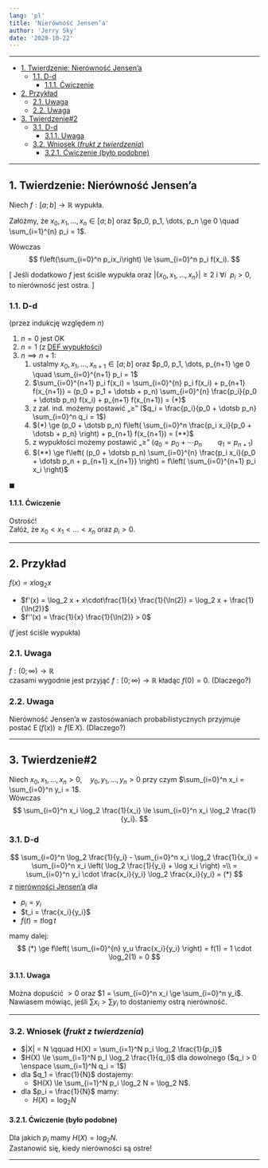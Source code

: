 ```yaml
---
lang: 'pl'
title: 'Nierówność Jensen’a'
author: 'Jerry Sky'
date: '2020-10-22'
---
```


---

- [1. Twierdzenie: Nierówność Jensen’a](#1-twierdzenie-nierówność-jensena)
    - [1.1. D-d](#11-d-d)
        - [1.1.1. Ćwiczenie](#111-ćwiczenie)
- [2. Przykład](#2-przykład)
    - [2.1. Uwaga](#21-uwaga)
    - [2.2. Uwaga](#22-uwaga)
- [3. Twierdzenie#2](#3-twierdzenie2)
    - [3.1. D-d](#31-d-d)
        - [3.1.1. Uwaga](#311-uwaga)
    - [3.2. Wniosek (*frukt z twierdzenia*)](#32-wniosek-frukt-z-twierdzenia)
        - [3.2.1. Ćwiczenie (było podobne)](#321-ćwiczenie-było-podobne)

---

## 1. Twierdzenie: Nierówność Jensen’a
Niech $f: [a;b] \to \mathbb{R}$ wypukła.

Załóżmy, że $x_0, x_1, \dots, x_n \in [a;b]$ oraz $p_0, p_1, \dots, p_n \ge 0 \quad \sum_{i=1}^{n} p_i = 1$.

Wówczas
$$
f\left(\sum_{i=0}^n p_ix_i\right) \le \sum_{i=0}^n p_i f(x_i).
$$

\[ Jeśli dodatkowo $f$ jest ściśle wypukła oraz $|\{ x_0, x_1, \dots, x_n \}| \ge 2$ i $\forall i \enspace p_i > 0$, \
to nierówność jest ostra. \]

### 1.1. D-d
(przez indukcję względem $n$)

1. $n = 0$ jest OK
2. $n = 1$ (z [DEF wypukłości](przypomnienie-funkcja-wypukła.md#1-def-funkcja-wypukła))
3. $n \implies n+1$:
    1. ustalmy $x_0, x_1, \dots, x_{n+1} \in [a;b]$ oraz $p_0, p_1, \dots, p_{n+1} \ge 0 \quad \sum_{i=0}^{n+1} p_i = 1$
    2. $\sum_{i=0}^{n+1} p_i f(x_i) = \sum_{i=0}^{n} p_i f(x_i) + p_{n+1} f(x_{n+1}) = (p_0 + p_1 + \dotsb + p_n) \sum_{i=0}^{n} \frac{p_i}{p_0 + \dotsb p_n} f(x_i) + p_{n+1} f(x_{n+1}) = (*)$
    3. z zał. ind. możemy postawić „$\ge$” ($q_i = \frac{p_i}{p_0 + \dotsb p_n} \sum_{i=0}^n q_i = 1$)
    4. $(*) \ge (p_0 + \dotsb p_n) f\left( \sum_{i=0}^n \frac{p_i x_i}{p_0 + \dotsb + p_n} \right) + p_{n+1} f(x_{n+1}) = (**)$
    5. z wypukłości możemy postawić „$\ge$” ($q_0 = p_0 + \dotsb p_n \qquad q_1 = p_{n+1}$)
    6. $(**) \ge f\left( (p_0 + \dotsb p_n) \sum_{i=0}^{n} \frac{p_i x_i}{p_0 + \dotsb p_n + p_{n+1} x_{n+1}} \right) = f\left( \sum_{i=0}^{n+1} p_i x_i \right)$

$\blacksquare$

#### 1.1.1. Ćwiczenie
Ostrość!\
Załóż, że $x_0 < x_1 < \dots < x_n$ oraz $p_i > 0$.

---

## 2. Przykład

$f(x) = x \log_2 x$

- $f'(x) = \log_2 x + x\cdot\frac{1}{x} \frac{1}{\ln(2)} = \log_2 x + \frac{1}{\ln(2)}$
- $f''(x) = \frac{1}{x} \frac{1}{\ln(2)} > 0$

($f$ jest ściśle wypukła)

### 2.1. Uwaga
$f: (0;\infty) \to \mathbb{R}$\
czasami wygodnie jest przyjąć $f: [0; \infty) \to \mathbb{R}$ kładąc $f(0) = 0$. (Dlaczego?)

### 2.2. Uwaga
Nierówność Jensen’a w zastosowaniach probabilistycznych przyjmuje postać $\operatorname{E}(f(x)) \ge f(\operatorname{E}X)$. (Dlaczego?)

---

## 3. Twierdzenie#2
Niech $x_0, x_1, \dots, x_n > 0, \quad y_0, y_1, \dots, y_n > 0$ przy czym $\sum_{i=0}^n x_i = \sum_{i=0}^n y_i = 1$.\
Wówczas
$$
\sum_{i=0}^n x_i \log_2 \frac{1}{x_i} \le \sum_{i=0}^n x_i \log_2 \frac{1}{y_i}.
$$

### 3.1. D-d

$$
\sum_{i=0}^n \log_2 \frac{1}{y_i} - \sum_{i=0}^n x_i \log_2 \frac{1}{x_i} = \sum_{i=0}^n x_i \left( \log_2 \frac{1}{y_i} + \log x_i \right) =\\
= \sum_{i=0}^n y_i \cdot \frac{x_i}{y_i} \log_2 \frac{x_i}{y_i} = (*)
$$
z [nierówności Jensen’a](#1-twierdzenie-nierówność-jensena) dla
- $p_i = y_i$
- $t_i = \frac{x_i}{y_i}$
- $f(t) = t\log t$

mamy dalej:
$$
(*) \ge f\left( \sum_{i=0}^{n} y_u \frac{x_i}{y_i} \right) = f(1) = 1 \cdot \log_2(1) = 0
$$

#### 3.1.1. Uwaga
Można dopuścić $>0$ oraz $1 = \sum_{i=0}^n x_i \ge \sum_{i=0}^n y_i$.\
Nawiasem mówiąc, jeśli $\sum x_i > \sum y_i$ to dostaniemy ostrą nierówność.

---

### 3.2. Wniosek (*frukt z twierdzenia*)

- $|X| = N \qquad H(X) = \sum_{i=1}^N p_i \log_2 \frac{1}{p_i}$
- $H(X) \le \sum_{i=1}^N p_I \log_2 \frac{1}{q_i}$ dla dowolnego ($q_i > 0 \enspace \sum_{i=1}^N q_i = 1$)
- dla $q_1 = \frac{1}{N}$ dostajemy:
    - $H(X) \le \sum_{i=1}^N p_i \log_2 N = \log_2 N$.
- dla $p_i = \frac{1}{N}$ mamy:
    - $H(X) = \log_2 N$

#### 3.2.1. Ćwiczenie (było podobne)
Dla jakich $p_i$ mamy $H(X) = \log_2 N$.\
Zastanowić się, kiedy nierówności są ostre!

---

